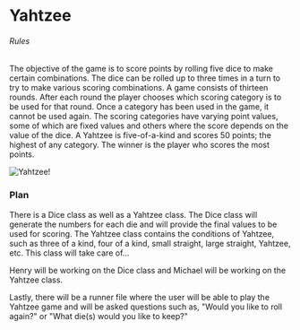 # Yahtzee

###### Rules
The objective of the game is to score points by rolling five dice to make certain combinations. The dice can be rolled up to three times in a turn to try to make various scoring combinations. A game consists of thirteen rounds. After each round the player chooses which scoring category is to be used for that round. Once a category has been used in the game, it cannot be used again. The scoring categories have varying point values, some of which are fixed values and others where the score depends on the value of the dice. A Yahtzee is five-of-a-kind and scores 50 points; the highest of any category. The winner is the player who scores the most points.

![Yahtzee!](https://casualgamerevolution.com/sites/default/files/images/games/5_dice.jpg)

### Plan

There is a Dice class as well as a Yahtzee class. The Dice class will generate the numbers for each die and will provide the final values to be used for scoring. The Yahtzee class contains the conditions of Yahtzee, such as three of a kind, four of a kind, small straight, large straight, Yahtzee, etc. This class will take care of...

Henry will be working on the Dice class and Michael will be working on the Yahtzee class.

Lastly, there will be a runner file where the user will be able to play the Yahtzee game and will be asked questions such as, "Would you like to roll again?" or "What die(s) would you like to keep?"



